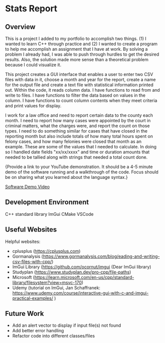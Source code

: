 # Stats Report

## Overview

This is a project I added to my portfolio to accomplish two things.  (1) I wanted to learn C++ through practice and (2) I wanted to create a program to help me accomplish an assignment that I have at work.  By solving a problem I already had, I was able to push through hurdles to get the desired results.  Also, the solution made more sense than a theoretical problem because I could visualize it.

This project creates a GUI interface that enables a user to enter two CSV files with data in it, choose a month and year for the report, create a name for the output file and create a text file with statistical information printed out.  Within the code, it reads column data.  I have functions to read from and write to files.  I have functions to filter the data based on values in the column. I have functions to count column contents when they meet criteria and print values for display.  

I work for a law office and need to report certain data to the county each month.  I need to report how many cases were appointed by the court in criminal matters, what the charges were, and report the count on those types.  I need to do something similar for cases that have closed in the reporting month but also include totals of how many total hours spent on felony cases, and how many felonies were closed that month as an example.  These are some of the values that I needed to calculate.  In doing so I handled date fields "xx/xx/xxxx" and time or duration amounts that needed to be tallied along with strings that needed a total count done.


{Provide a link to your YouTube demonstration. It should be a 4-5 minute demo of the software running and a walkthrough of the code. Focus should be on sharing what you learned about the language syntax.}

[Software Demo Video](http://youtube.link.goes.here)

## Development Environment

C++ standard library
ImGui
CMake
VSCode

## Useful Websites

Helpful websites:
- cplusplus (https://cplusplus.com)
- Gormanalysis (https://www.gormanalysis.com/blog/eading-and-writing-csv-files-with-cpp/)
- ImGui Library (https://github.com/ocornut/imgui (Dear ImGui library)
- Studyplan (https://www.studyplan.dev/pro-cpp/file-paths)
- Microsoft (https://learn.microsoft.com/en-us/cpp/standard-library/filesystem?view=msvc-170)
- Udemy (tutorial on ImGui,  Jan Schaffranek: https://www.udemy.com/course/interactive-gui-with-c-and-imgui-practical-examples/ )


## Future Work

- Add an alert vector to display if input file(s) not found
- Add better error handling
- Refactor code into different classes/files

